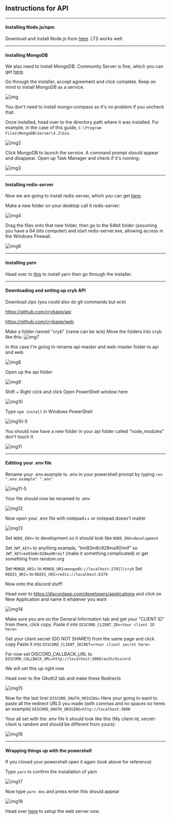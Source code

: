 ## Instructions for API
-------------------------------------------------------------------------------------
#### Installing Node.js/npm

Download and install Node.js from [here](https://nodejs.org/en/). LTS works well.

-------------------------------------------------------------------------------------
#### Installing MongoDB

We also need to install MongoDB. Community Server is fine, which you can get [here](https://www.mongodb.com/download-center/community).

Go through the installer, accept agreement and click complete. Keep on mind to install MongoDB as a service.

![img](https://i.imgur.com/QuiMM1n.png)

You don't need to install mongo-compass so it's no problem if you uncheck that.

Once installed, head over to the directory path where it was installed. For example, in the case of this guide, `C:\Program Files\MongoDB\Server\4.2\bin`.

![img2](https://i.imgur.com/L8FqBj1.png)

Click MongoDB to launch the service. A command prompt should appear and disappear.
Open up Task Manager and check if it's running:

![img3](https://i.imgur.com/0An6wIn.png)

-------------------------------------------------------------------------------------
#### Installing redis-server

Now we are going to install redis-server, which you can get [here](https://github.com/downloads/dmajkic/redis/redis-2.4.5-win32-win64.zip).

Make a new folder on your desktop call it redis-server:

![img4](https://i.imgur.com/ONM4pMm.png)

Drag the files onto that new folder, then go to the 64bit folder (assuming you have a 64 bits computer)
and start redis-server.exe, allowing access in the Windows Firewall.

![img6](https://i.imgur.com/NRJbua3.png)

-------------------------------------------------------------------------------------
#### Installing yarn

Head over to [this](https://yarnpkg.com/latest.msi) to install yarn then go through the installer.


-------------------------------------------------------------------------------------
#### Downloading and setting up cryb API

Download zips (you could also do git commands but w/e)

https://github.com/crybapp/api

https://github.com/crybapp/web

Make a folder named "cryb" (name can be w/e)
Move the folders into cryb like this: ![img7](https://i.imgur.com/nMEVyUu.png)

In this case I'm going to rename api-master and web-master folder to api and web 

![img8](https://i.imgur.com/e9cRdXe.png)

Open up the api folder

![img9](https://i.imgur.com/pRDaiHT.png)

Shift + Right click and click Open PowerShell window here

![img10](https://i.imgur.com/XnTQnZm.png)

Type `npm install` in Windows PowerShell

![img10-5](https://i.imgur.com/9yr6j98.png)

You should now have a new folder in your api folder called "node_modules" don't touch it

![img11](https://i.imgur.com/wVnEoho.png)


-------------------------------------------------------------------------------------
#### Editting your .env file

Rename your .env.example to .env in your powershell prompt by typing `ren ".env.example" ".env"`

![img11-5](https://i.imgur.com/KIWP2R9.png)

Your file should now be renamed to .env

![img12](https://i.imgur.com/EKpEnBE.png)

Now open your .env file with notepad++ or notepad doesn't matter

![img13](https://i.imgur.com/DHbJ57m.png)

Set `NODE_ENV=` to development so it should look like `NODE_ENV=development`

Set `JWT_KEY=` to anything example, "km93m8c928ma90!mif" so `JWT_KEY=km93m8c928ma90!mif` (make it something complicated) or get something from random.org

Set `MONGO_URI=` to `MONGO_URI=mongodb://localhost:27017/cryb`
Set `REDIS_URI=` to `REDIS_URI=redis://localhost:6379`

Now onto the discord stuff!

Head over to https://discordapp.com/developers/applications and click on New Application and name it whatever you want

![img14](https://i.imgur.com/tZ1m6Ba.png)

Make sure you are on the General Information tab and get your "CLIENT ID" from there, click copy.
Paste it into `DISCORD_CLIENT_ID=<Your client ID here>`
  
Get your client secret (DO NOT SHARE!!) from the same page and click copy
Paste it into `DISCORD_CLIENT_SECRET=<Your client secret here> `
  
For now set DISCORD_CALLBACK_URL to
`DISCORD_CALLBACK_URL=http://localhost:3000/auth/discord`

We will set this up right now

Head over to the OAuth2 tab and make these Redirects

![img15](https://i.imgur.com/ZpZOdka.png)

Now for the last line! 
`DISCORD_OAUTH_ORIGINS=`
Here your going to want to paste all the redirect URLS you made (with commas and no spaces so heres an example)
`DISCORD_OAUTH_ORIGINS=http://localhost:3000`

Your all set with the .env file it should look like this (My client-id, secret-client is random and should be different from yours):

![img16](https://i.imgur.com/kNP2kZi.png)

-------------------------------------------------------------------------------------
#### Wrapping things up with the powershell

If you closed your powershell open it again (look above for reference)

Type `yarn` to confirm the installation of yarn

![img17](https://i.imgur.com/4N50QVz.png)

Now type `yarn dev` and press enter this should appear

![img18](https://i.imgur.com/NeRqPqB.png)

Head over [here](02-web.md) to setup the web server now.
